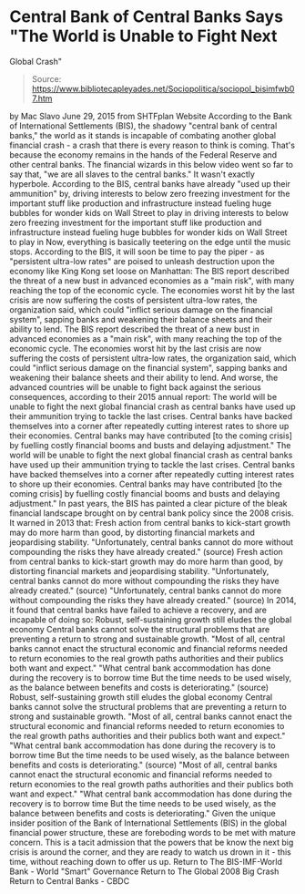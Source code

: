 # Central Bank of Central Banks Says "The World is Unable to Fight Next 
Global Crash"

> Source: https://www.bibliotecapleyades.net/Sociopolitica/sociopol_bisimfwb07.htm

by Mac Slavo June 29, 2015 from SHTFplan Website
According to the Bank of International Settlements (BIS), the shadowy "central bank of central banks," the world as it stands is incapable of combating another global financial crash - a crash that there is every reason to think is coming.
That's because the economy remains in the hands of the Federal Reserve and other central banks.
The financial wizards in this below video went so far to say that,
"we are all slaves to the central banks."
It wasn't exactly hyperbole.
According to the BIS, central banks have already "used up their ammunition" by,
driving interests to below zero freezing investment for the important stuff like production and infrastructure instead fueling huge bubbles for wonder kids on Wall Street to play in
driving interests to below zero
freezing investment for the important stuff like production and infrastructure
instead fueling huge bubbles for wonder kids on Wall Street to play in
Now, everything is basically teetering on the edge until the music stops.
According to the BIS, it will soon be time to pay the piper - as "persistent ultra-low rates" are poised to unleash destruction upon the economy like King Kong set loose on Manhattan:
The BIS report described the threat of a new bust in advanced economies as a "main risk", with many reaching the top of the economic cycle. The economies worst hit by the last crisis are now suffering the costs of persistent ultra-low rates, the organization said, which could "inflict serious damage on the financial system", sapping banks and weakening their balance sheets and their ability to lend.
The BIS report described the threat of a new bust in advanced economies as a "main risk", with many reaching the top of the economic cycle.
The economies worst hit by the last crisis are now suffering the costs of persistent ultra-low rates, the organization said, which could "inflict serious damage on the financial system", sapping banks and weakening their balance sheets and their ability to lend.
And worse, the advanced countries will be unable to fight back against the serious consequences, according to their 2015 annual report:
The world will be unable to fight the next global financial crash as central banks have used up their ammunition trying to tackle the last crises. Central banks have backed themselves into a corner after repeatedly cutting interest rates to shore up their economies. Central banks may have contributed [to the coming crisis] by fuelling costly financial booms and busts and delaying adjustment."
The world will be unable to fight the next global financial crash as central banks have used up their ammunition trying to tackle the last crises.
Central banks have backed themselves into a corner after repeatedly cutting interest rates to shore up their economies.
Central banks may have contributed [to the coming crisis] by fuelling costly financial booms and busts and delaying adjustment."
In past years, the BIS has painted a clear picture of the bleak financial landscape brought on by central bank policy since the 2008 crisis.
It warned in 2013 that:
Fresh action from central banks to kick-start growth may do more harm than good, by distorting financial markets and jeopardising stability. "Unfortunately, central banks cannot do more without compounding the risks they have already created." (source)
Fresh action from central banks to kick-start growth may do more harm than good, by distorting financial markets and jeopardising stability.
"Unfortunately, central banks cannot do more without compounding the risks they have already created." (source)
"Unfortunately, central banks cannot do more without compounding the risks they have already created."
(source)
In 2014, it found that central banks have failed to achieve a recovery, and are incapable of doing so:
Robust, self-sustaining growth still eludes the global economy Central banks cannot solve the structural problems that are preventing a return to strong and sustainable growth. "Most of all, central banks cannot enact the structural economic and financial reforms needed to return economies to the real growth paths authorities and their publics both want and expect." "What central bank accommodation has done during the recovery is to borrow time But the time needs to be used wisely, as the balance between benefits and costs is deteriorating." (source)
Robust, self-sustaining growth still eludes the global economy
Central banks cannot solve the structural problems that are preventing a return to strong and sustainable growth.
"Most of all, central banks cannot enact the structural economic and financial reforms needed to return economies to the real growth paths authorities and their publics both want and expect." "What central bank accommodation has done during the recovery is to borrow time But the time needs to be used wisely, as the balance between benefits and costs is deteriorating." (source)
"Most of all, central banks cannot enact the structural economic and financial reforms needed to return economies to the real growth paths authorities and their publics both want and expect."
"What central bank accommodation has done during the recovery is to borrow time But the time needs to be used wisely, as the balance between benefits and costs is deteriorating."
Given the unique insider position of the Bank of International Settlements (BIS) in the global financial power structure, these are foreboding words to be met with mature concern.
This is a tacit admission that the powers that be know the next big crisis is around the corner, and they are ready to watch us drown in it - this time, without reaching down to offer us up.
Return to The BIS-IMF-World Bank - World "Smart" Governance
Return to The Global 2008 Big Crash
Return to Central Banks - CBDC
